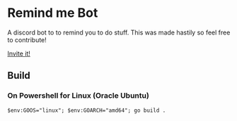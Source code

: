 # Remind me Bot

A discord bot to to remind you to do stuff. This was made hastily so feel free to contribute!

[Invite it!](https://discord.com/api/oauth2/authorize?client_id=1042247761053098054&permissions=138240&scope=bot)

## Build

### On Powershell for Linux (Oracle Ubuntu)

`$env:GOOS="linux"; $env:GOARCH="amd64"; go build .`

